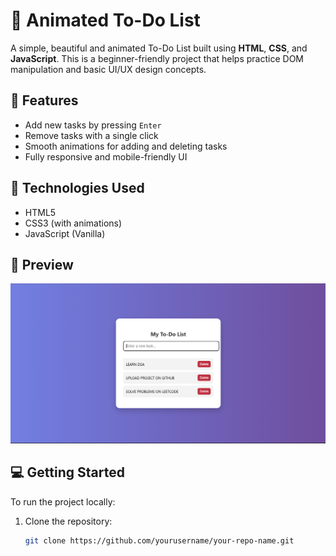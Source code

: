 # 📝 Animated To-Do List

A simple, beautiful and animated To-Do List built using **HTML**, **CSS**, and **JavaScript**. This is a beginner-friendly project that helps practice DOM manipulation and basic UI/UX design concepts.

## 🚀 Features

- Add new tasks by pressing `Enter`
- Remove tasks with a single click
- Smooth animations for adding and deleting tasks
- Fully responsive and mobile-friendly UI

## 🔧 Technologies Used

- HTML5
- CSS3 (with animations)
- JavaScript (Vanilla)

## 📸 Preview

![todo-preview](preview.png) <!-- Add a screenshot and name it preview.png -->

## 💻 Getting Started

To run the project locally:

1. Clone the repository:
   ```bash
   git clone https://github.com/yourusername/your-repo-name.git
